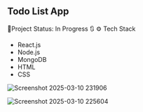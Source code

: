## Todo List App
🚧Project Status: In Progress 🔃
⚙️ Tech Stack 
  - React.js
  - Node.js
  - MongoDB
  - HTML
  - CSS

![Screenshot 2025-03-10 231906](https://github.com/user-attachments/assets/4ce05be7-e234-417d-9e8e-a31a0788ebec)

![Screenshot 2025-03-10 225604](https://github.com/user-attachments/assets/d12284e1-5092-406a-9357-c8cadd39fcc5)
